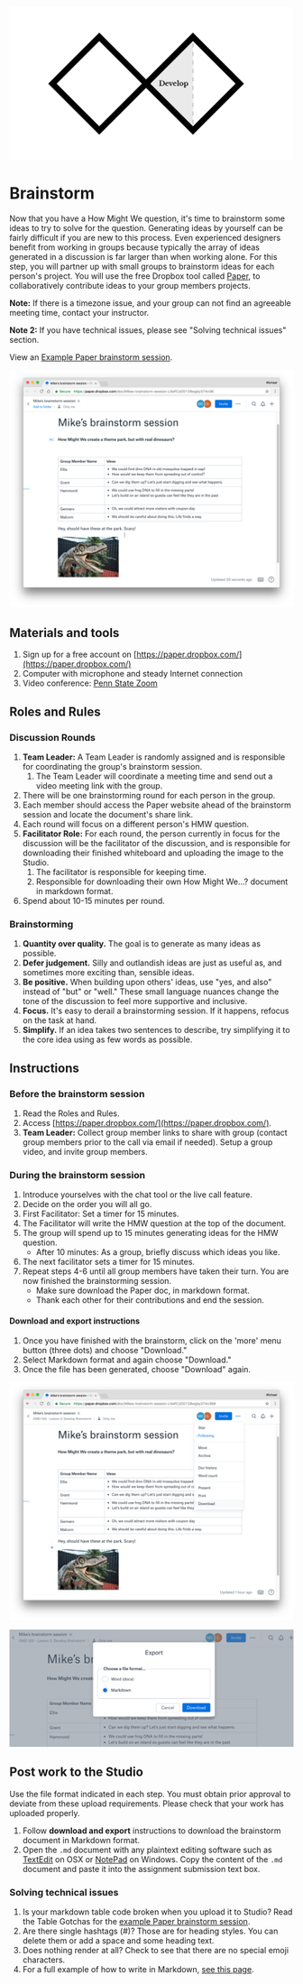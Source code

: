 ![Double Diamond Develop Phase graphic](/assets/dd-process-develop-1200px@2x.png)

# Brainstorm

Now that you have a How Might We question, it's time to brainstorm some ideas to try to solve for the question. Generating ideas by yourself can be fairly difficult if you are new to this process. Even experienced designers benefit from working in groups because typically the array of ideas generated in a discussion is far larger than when working alone. For this step, you will partner up with small groups to brainstorm ideas for each person's project. You will use the free Dropbox tool called [Paper](https://paper.dropbox.com/), to collaboratively contribute ideas to your group members projects.

**Note:** If there is a timezone issue, and your group can not find an agreeable meeting time, contact your instructor.

**Note 2:** If you have technical issues, please see "Solving technical issues" section.

View an [Example Paper brainstorm session](https://paper.dropbox.com/doc/Mikes-brainstorm-session-LXePCzDG128wgby37An36).

![Example brainstorm on Dropbox Paper](/assets/example-brainstorm.png)

## Materials and tools

1. Sign up for a free account on [https://paper.dropbox.com/](https://paper.dropbox.com/)
2. Computer with microphone and steady Internet connection
3. Video conference: [Penn State Zoom](https://psu.zoom.us/)

## Roles and Rules

### Discussion Rounds

1. **Team Leader:** A Team Leader is randomly assigned and is responsible for coordinating the group's brainstorm session.
   1. The Team Leader will coordinate a meeting time and send out a video meeting link with the group.
2. There will be one brainstorming round for each person in the group.
3. Each member should access the Paper website ahead of the brainstorm session and locate the document's share link.
4. Each round will focus on a different person's HMW question.
5. **Facilitator Role:** For each round, the person currently in focus for the discussion will be the facilitator of the discussion, and is responsible for downloading their finished whiteboard and uploading the image to the Studio.
   1. The facilitator is responsible for keeping time.
   2. Responsible for downloading their own How Might We...? document in markdown format. 
6. Spend about 10-15 minutes per round.

### Brainstorming

1. **Quantity over quality.** The goal is to generate as many ideas as possible.
2. **Defer judgement.** Silly and outlandish ideas are just as useful as, and sometimes more exciting than, sensible ideas.
3. **Be positive.** When building upon others' ideas, use "yes, and also" instead of "but" or "well." These small language nuances change the tone of the discussion to feel more supportive and inclusive.
4. **Focus.** It's easy to derail a brainstorming session. If it happens, refocus on the task at hand.
5. **Simplify.** If an idea takes two sentences to describe, try simplifying it to the core idea using as few words as possible.

## Instructions

### Before the brainstorm session

1. Read the Roles and Rules.
2. Access [https://paper.dropbox.com/](https://paper.dropbox.com/).
3. **Team Leader:** Collect group member links to share with group \(contact group members prior to the call via email if needed\). Setup a group video, and invite group members. 

### During the brainstorm session

1. Introduce yourselves with the chat tool or the live call feature.
2. Decide on the order you will all go.
3. First Facilitator: Set a timer for 15 minutes. 
4. The Facilitator will write the HMW question at the top of the document.
5. The group will spend up to 15 minutes generating ideas for the HMW question.
   * After 10 minutes: As a group, briefly discuss which ideas you like.
6. The next facilitator sets a timer for 15 minutes.
7. Repeat steps 4-6 until all group members have taken their turn. You are now finished the brainstorming session.
   * Make sure download the Paper doc, in markdown format.
   * Thank each other for their contributions and end the session.
   
#### Download and export instructions

1. Once you have finished with the brainstorm, click on the 'more' menu button (three dots) and choose "Download."
2. Select Markdown format and again choose "Download."
3. Once the file has been generated, choose "Download" again.

![Paper markdown download menu](/assets/paper-download-menu.png)

![Paper markdown download link](/assets/paper-download-link.png)

## Post work to the Studio

Use the file format indicated in each step. You must obtain prior approval to deviate from these upload requirements. Please check that your work has uploaded properly.

1. Follow **download and export** instructions to download the brainstorm document in Markdown format. 
2. Open the `.md` document with any plaintext editing software such as [TextEdit](https://en.wikipedia.org/wiki/TextEdit) on OSX or [NotePad](https://en.wikipedia.org/wiki/Microsoft_Notepad) on Windows. Copy the content of the `.md` document and paste it into the assignment submission text box.

### Solving technical issues

1. Is your markdown table code broken when you upload it to Studio? Read the Table Gotchas for the [example Paper brainstorm session](https://paper.dropbox.com/doc/Mikes-brainstorm-session-LXePCzDG128wgby37An36).
2. Are there single hashtags \(\#\)? Those are for heading styles. You can delete them or add a space and some heading text.
3. Does nothing render at all? Check to see that there are no special emoji characters.
4. For a full example of how to write in Markdown, [see this page](https://github.com/adam-p/markdown-here/wiki/Markdown-Cheatsheet).
